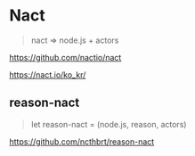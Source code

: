 # Nact

> nact ⇒ node.js + actors

<https://github.com/nactio/nact>

<https://nact.io/ko_kr/>

## reason-nact

> let reason-nact = (node.js, reason, actors)

<https://github.com/ncthbrt/reason-nact>
